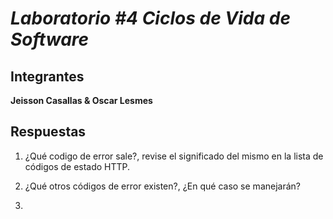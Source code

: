 # *Laboratorio #4 Ciclos de Vida de Software*
## Integrantes
**Jeisson Casallas & Oscar Lesmes**  

## Respuestas

1. ¿Qué codigo de error sale?, revise el significado del mismo en la lista de códigos de estado HTTP.


2. ¿Qué otros códigos de error existen?, ¿En qué caso se manejarán?


3. 